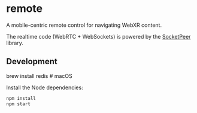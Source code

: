 # remote

A mobile-centric remote control for navigating WebXR content.

The realtime code (WebRTC + WebSockets) is powered by the [SocketPeer](https://github.com/cvan/socketpeer/blob/master/server/index.js) library.


## Development

brew install redis  # macOS

Install the Node dependencies:

```sh
npm install
npm start
```

